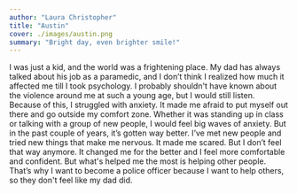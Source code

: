 ```yaml
---
author: "Laura Christopher"
title: "Austin"
cover: ./images/austin.png
summary: "Bright day, even brighter smile!"
---
```


I was just a kid, and the world was a frightening place. My dad has always talked about his
job as a paramedic, and I don’t think I realized how much it affected me till I took
psychology. I probably shouldn't have known about the violence around me at such a
young age, but I would still listen. Because of this, I struggled with anxiety. It made me
afraid to put myself out there and go outside my comfort zone. Whether it was standing up
in class or talking with a group of new people, I would feel big waves of anxiety. But in the
past couple of years, it’s gotten way better. I’ve met new people and tried new things that
make me nervous. It made me scared. But I don’t feel that way anymore. It changed me for
the better and I feel more comfortable and confident. But what's helped me the most is
helping other people. That’s why I want to become a police officer because I want to help
others, so they don't feel like my dad did.